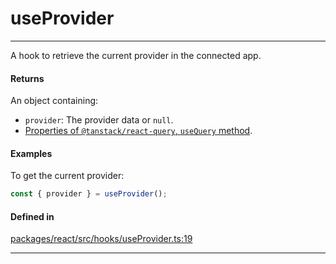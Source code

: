 # useProvider
---

A hook to retrieve the current provider in the connected app.

#### Returns

An object containing:
- `provider`: The provider data or `null`.
- [Properties of `@tanstack/react-query`, `useQuery` method](https://tanstack.com/query/latest/docs/framework/react/reference/useQuery).

#### Examples

To get the current provider:
```ts
const { provider } = useProvider();
```

#### Defined in

[packages/react/src/hooks/useProvider.ts:19](https://github.com/LeoCourbassier/fuel-connectors/blob/9fb74b5f15e12bc00681e63ea33b85bae3773662/packages/react/src/hooks/useProvider.ts#L19)

___
